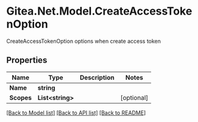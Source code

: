 # Gitea.Net.Model.CreateAccessTokenOption
CreateAccessTokenOption options when create access token

## Properties

Name | Type | Description | Notes
------------ | ------------- | ------------- | -------------
**Name** | **string** |  | 
**Scopes** | **List&lt;string&gt;** |  | [optional] 

[[Back to Model list]](../README.md#documentation-for-models) [[Back to API list]](../README.md#documentation-for-api-endpoints) [[Back to README]](../README.md)

